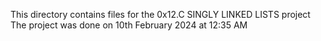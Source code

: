This directory contains files for the 0x12.C SINGLY LINKED LISTS project
The project was done on 10th February 2024 at 12:35 AM
